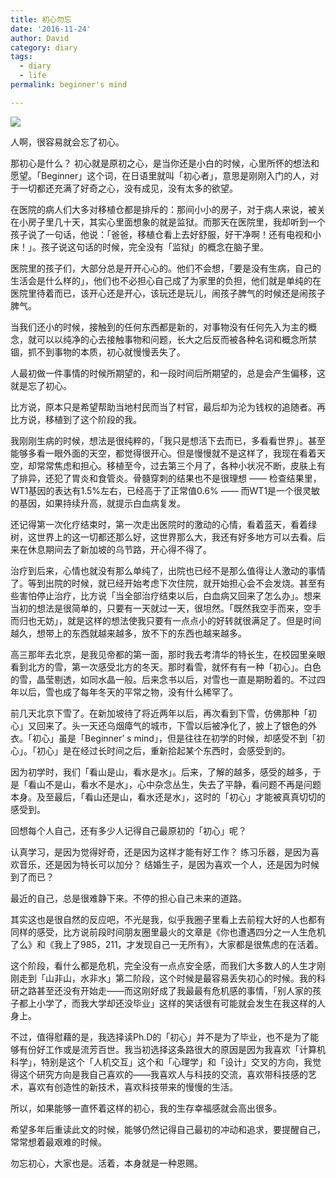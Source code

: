 ```yaml
---
title: 初心勿忘
date: '2016-11-24'
author: David
category: diary
tags:
  - diary
  - life
permalink: beginner's mind

---
```


![](/images/wp_weixin_public/初心勿忘，方得始终.jpg)

<!-- more -->

人啊，很容易就会忘了初心。

那初心是什么？
初心就是原初之心，是当你还是小白的时候，心里所怀的想法和愿望。「Beginner」这个词，在日语里就叫「初心者」，意思是刚刚入门的人，对于一切都还充满了好奇之心，没有成见，没有太多的欲望。

在医院的病人们大多对移植仓都是排斥的：那间小小的房子，对于病人来说，被关在小房子里几十天，其实心里面想象的就是监狱。而那天在医院里，我却听到一个孩子说了一句话，他说：「爸爸，移植仓看上去好舒服，好干净啊！还有电视和小床！」。孩子说这句话的时候，完全没有「监狱」的概念在脑子里。

医院里的孩子们，大部分总是开开心心的。他们不会想，「要是没有生病，自己的生活会是什么样的」，他们也不必担心自己成了为家里的负担，他们就是单纯的在医院里待着而已，该开心还是开心，该玩还是玩儿，闹孩子脾气的时候还是闹孩子脾气。

当我们还小的时候，接触到的任何东西都是新的，对事物没有任何先入为主的概念，就可以以纯净的心去接触事物和问题，长大之后反而被各种名词和概念所禁锢，抓不到事物的本质，初心就慢慢丢失了。


人最初做一件事情的时候所期望的，和一段时间后所期望的，总是会产生偏移，这就是忘了初心。

比方说，原本只是希望帮助当地村民而当了村官，最后却为沦为钱权的追随者。再比方说，移植到了这个阶段的我。

我刚刚生病的时候，想法是很纯粹的，「我只是想活下去而已，多看看世界」。甚至能够多看一眼外面的天空，都觉得很开心。但是慢慢就不是这样了，我现在看着天空，却常常焦虑和担心。移植至今，过去第三个月了，各种小状况不断，皮肤上有了排异，还犯了胃炎和食管炎。骨髓穿刺的结果也不是很理想 —— 检查结果里，WT1基因的表达有1.5%左右，已经高于了正常值0.6% —— 而WT1是一个很灵敏的基因，如果持续升高，就提示白血病复发。

还记得第一次化疗结束时，第一次走出医院时的激动的心情，看着蓝天，看着绿树，这世界上的这一切都还那么好，这世界那么大，我还有好多地方可以去看。后来在休息期间去了新加坡的乌节路，开心得不得了。

治疗到后来，心情也就没有那么单纯了，出院也已经不是那么值得让人激动的事情了。等到出院的时候，就已经开始考虑下次住院，就开始担心会不会发烧。甚至有些害怕停止治疗，比方说「当全部治疗结束以后，白血病又回来了怎么办」。想来当初的想法是很简单的，只要有一天就过一天，很坦然。「既然我空手而来，空手而归也无妨」，就是这样的想法使我只要有一点点小的好转就很满足了。但是时间越久，想带上的东西就越来越多，放不下的东西也越来越多。


高三那年去北京，是我见帝都的第一面，那时我去考清华的特长生，在校园里亲眼看到北方的雪，第一次感受北方的冬天。那时看雪，就怀有有一种「初心」。白色的雪，晶莹剔透，如同水晶一般。后来念书以后，对雪也一直是期盼着的。不过四年以后，雪也成了每年冬天的平常之物，没有什么稀罕了。

前几天北京下雪了。在新加坡待了将近两年以后，再次看到下雪，仿佛那种「初心」又回来了。头一天还乌烟瘴气的城市，下雪以后被净化了，披上了银色的外衣。「初心」虽是「Beginner’ s mind」，但是往往在初学的时候，却感受不到「初心」。「初心」是在经过长时间之后，重新拾起某个东西时，会感受到的。

因为初学时，我们「看山是山，看水是水」。后来，了解的越多，感受的越多，于是「看山不是山，看水不是水」，心中杂念丛生，失去了平静，看问题不再是问题本身。及至最后，「看山还是山，看水还是水」，这时的「初心」才能被真真切切的感受到。


回想每个人自己，还有多少人记得自己最原初的「初心」呢？

认真学习，是因为觉得好奇，还是因为这样才能有好工作？
练习乐器，是因为喜欢音乐，还是因为特长可以加分？
结婚生子，是因为喜欢一个人，还是因为时候到了而已？

最近的自己，总是很难静下来。不停的担心自己未来的道路。

其实这也是很自然的反应吧，不光是我，似乎我圈子里看上去前程大好的人也都有同样的感受，比方说前段时间朋友圈里最火的文章是《你也遭遇四分之一人生危机了么》和《我上了985，211，才发现自己一无所有》，大家都是很焦虑的在活着。

这个阶段，看什么都是危机，完全没有一点点安全感，而我们大多数人的人生才刚刚走到「山非山，水非水」第二阶段，这个时候是最容易丢失初心的时候。我的科研之路甚至还没有开始走——而这刚好成了我最最有危机感的事情，「别人家的孩子都上小学了，而我大学却还没毕业」这样的笑话很有可能就会发生在我这样的人身上。

不过，值得慰藉的是，我选择读Ph.D的「初心」并不是为了毕业，也不是为了能够有份好工作或是流芳百世。我当初选择这条路很大的原因是因为我喜欢「计算机科学」，特别是这个「人机交互」这个和「心理学」和「设计」交叉的方向，我觉得这个研究方向是我自己喜欢的——我喜欢人与科技的交流，喜欢带科技感的艺术，喜欢有创造性的新技术，喜欢科技带来的慢慢的生活。

所以，如果能够一直怀着这样的初心，我的生存幸福感就会高出很多。

希望多年后重读此文的时候，能够仍然记得自己最初的冲动和追求，要提醒自己，常常想着最艰难的时候。

勿忘初心，大家也是。活着，本身就是一种恩赐。

